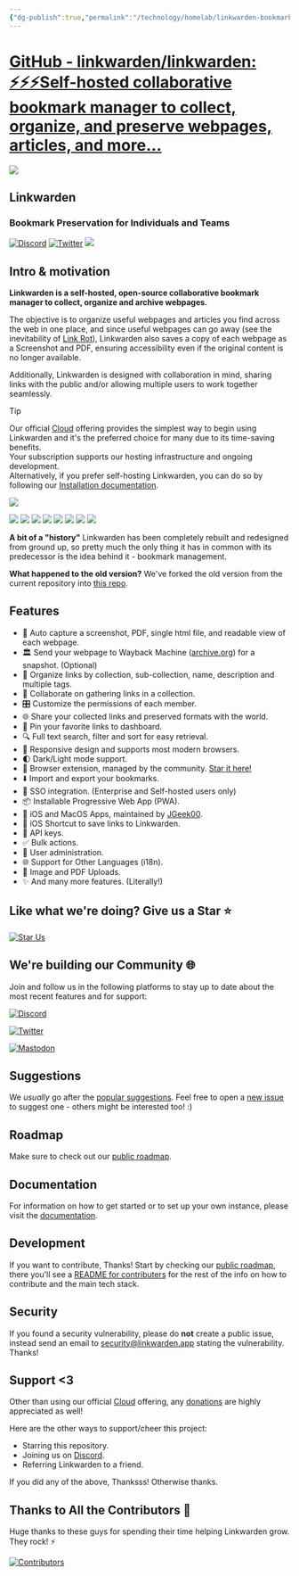 ```yaml
---
{"dg-publish":true,"permalink":"/technology/homelab/linkwarden-bookmark-manager/","tags":["FOSS","tools","ToLearn","homelab"],"created":"2024-10-12 7:34:14 pm","updated":"2024-10-12 7:34:26 pm"}
---
```



# [GitHub - linkwarden/linkwarden: ⚡️⚡️⚡️Self-hosted collaborative bookmark manager to collect, organize, and preserve webpages, articles, and more...](https://github.com/linkwarden/linkwarden?tab=readme-ov-file)

[![](https://github.com/linkwarden/linkwarden/raw/main/assets/logo.png)](https://github.com/linkwarden/linkwarden/blob/main/assets/logo.png)

## Linkwarden

[](https://github.com/linkwarden/linkwarden?tab=readme-ov-file#linkwarden)

### Bookmark Preservation for Individuals and Teams

[](https://github.com/linkwarden/linkwarden?tab=readme-ov-file#bookmark-preservation-for-individuals-and-teams)

[![Discord](https://camo.githubusercontent.com/9f8f7d44439028486e88aa6647d2f4286d47e3379595d8f555e44984c00689bb/68747470733a2f2f696d672e736869656c64732e696f2f646973636f72642f313131373939333132343636393730323136343f6c6f676f3d646973636f7264267374796c653d666c6174)](https://discord.com/invite/CtuYV47nuJ) [![Twitter](https://camo.githubusercontent.com/c6849c33b9553189edde9e628f4282bb9c92b6a0cb3db365a81028755b943a21/68747470733a2f2f696d672e736869656c64732e696f2f747769747465722f666f6c6c6f772f6c696e6b77617264656e)](https://twitter.com/LinkwardenHQ) [![](https://camo.githubusercontent.com/1dea7c221c24430899647002231c3e37e0ded44b9d30c92a876b71401df655cf/68747470733a2f2f696d672e736869656c64732e696f2f62616467652f4861636b65722532304e6577732d3238302d253233464636363030)](https://news.ycombinator.com/item?id=36942308)

## Intro & motivation

[](https://github.com/linkwarden/linkwarden?tab=readme-ov-file#intro--motivation)

**Linkwarden is a self-hosted, open-source collaborative bookmark manager to collect, organize and archive webpages.**

The objective is to organize useful webpages and articles you find across the web in one place, and since useful webpages can go away (see the inevitability of [Link Rot](https://www.howtogeek.com/786227/what-is-link-rot-and-how-does-it-threaten-the-web/)), Linkwarden also saves a copy of each webpage as a Screenshot and PDF, ensuring accessibility even if the original content is no longer available.

Additionally, Linkwarden is designed with collaboration in mind, sharing links with the public and/or allowing multiple users to work together seamlessly.

Tip

Our official [Cloud](https://linkwarden.app/#pricing) offering provides the simplest way to begin using Linkwarden and it's the preferred choice for many due to its time-saving benefits.  
Your subscription supports our hosting infrastructure and ongoing development.  
Alternatively, if you prefer self-hosting Linkwarden, you can do so by following our [Installation documentation](https://docs.linkwarden.app/self-hosting/installation).

[![](https://github.com/linkwarden/linkwarden/raw/main/assets/dashboard.png)](https://github.com/linkwarden/linkwarden/blob/main/assets/dashboard.png)

[![](https://github.com/linkwarden/linkwarden/raw/main/assets/all_links.jpg)](https://github.com/linkwarden/linkwarden/blob/main/assets/all_links.jpg) [![](https://github.com/linkwarden/linkwarden/raw/main/assets/list_view.jpg)](https://github.com/linkwarden/linkwarden/blob/main/assets/list_view.jpg) [![](https://github.com/linkwarden/linkwarden/raw/main/assets/all_collections.jpg)](https://github.com/linkwarden/linkwarden/blob/main/assets/all_collections.jpg) [![](https://github.com/linkwarden/linkwarden/raw/main/assets/manage_team.jpg)](https://github.com/linkwarden/linkwarden/blob/main/assets/manage_team.jpg) [![](https://github.com/linkwarden/linkwarden/raw/main/assets/readable_view.jpg)](https://github.com/linkwarden/linkwarden/blob/main/assets/readable_view.jpg) [![](https://github.com/linkwarden/linkwarden/raw/main/assets/preserved_formats.jpg)](https://github.com/linkwarden/linkwarden/blob/main/assets/preserved_formats.jpg) [![](https://github.com/linkwarden/linkwarden/raw/main/assets/public_page.jpg)](https://github.com/linkwarden/linkwarden/blob/main/assets/public_page.jpg) [![](https://github.com/linkwarden/linkwarden/raw/main/assets/light_dashboard.jpg)](https://github.com/linkwarden/linkwarden/blob/main/assets/light_dashboard.jpg)

**A bit of a "history"** Linkwarden has been completely rebuilt and redesigned from ground up, so pretty much the only thing it has in common with its predecessor is the idea behind it - bookmark management.

**What happened to the old version?** We've forked the old version from the current repository into [this repo](https://github.com/linkwarden/linkwarden-old).

## Features

[](https://github.com/linkwarden/linkwarden?tab=readme-ov-file#features)

-   📸 Auto capture a screenshot, PDF, single html file, and readable view of each webpage.
-   🏛️ Send your webpage to Wayback Machine ([archive.org](https://archive.org/)) for a snapshot. (Optional)
-   📂 Organize links by collection, sub-collection, name, description and multiple tags.
-   👥 Collaborate on gathering links in a collection.
-   🎛️ Customize the permissions of each member.
-   🌐 Share your collected links and preserved formats with the world.
-   📌 Pin your favorite links to dashboard.
-   🔍 Full text search, filter and sort for easy retrieval.
-   📱 Responsive design and supports most modern browsers.
-   🌓 Dark/Light mode support.
-   🧩 Browser extension, managed by the community. [Star it here!](https://github.com/linkwarden/browser-extension)
-   ⬇️ Import and export your bookmarks.
-   🔐 SSO integration. (Enterprise and Self-hosted users only)
-   📦 Installable Progressive Web App (PWA).
-   🍏 iOS and MacOS Apps, maintained by [JGeek00](https://github.com/JGeek00).
-   🍎 iOS Shortcut to save links to Linkwarden.
-   🔑 API keys.
-   ✅ Bulk actions.
-   👥 User administration.
-   🌐 Support for Other Languages (i18n).
-   📁 Image and PDF Uploads.
-   ✨ And many more features. (Literally!)

## Like what we're doing? Give us a Star ⭐

[](https://github.com/linkwarden/linkwarden?tab=readme-ov-file#like-what-were-doing-give-us-a-star-)

[![Star Us](https://raw.githubusercontent.com/linkwarden/linkwarden/main/assets/star_repo.gif)](https://raw.githubusercontent.com/linkwarden/linkwarden/main/assets/star_repo.gif)

## We're building our Community 🌐

[](https://github.com/linkwarden/linkwarden?tab=readme-ov-file#were-building-our-community-)

Join and follow us in the following platforms to stay up to date about the most recent features and for support:

[![Discord](https://camo.githubusercontent.com/9f8f7d44439028486e88aa6647d2f4286d47e3379595d8f555e44984c00689bb/68747470733a2f2f696d672e736869656c64732e696f2f646973636f72642f313131373939333132343636393730323136343f6c6f676f3d646973636f7264267374796c653d666c6174)](https://discord.com/invite/CtuYV47nuJ)

[![Twitter](https://camo.githubusercontent.com/c6849c33b9553189edde9e628f4282bb9c92b6a0cb3db365a81028755b943a21/68747470733a2f2f696d672e736869656c64732e696f2f747769747465722f666f6c6c6f772f6c696e6b77617264656e)](https://twitter.com/LinkwardenHQ)

[![Mastodon](https://camo.githubusercontent.com/2681a3dfede1685017ee29657890799f7ae729661ccacbbd9a60e53495192764/68747470733a2f2f696d672e736869656c64732e696f2f6d6173746f646f6e2f666f6c6c6f772f3131303734383834303233373134333230303f646f6d61696e3d6874747073253341253246253246666f7373746f646f6e2e6f7267)](https://fosstodon.org/@linkwarden)

## Suggestions

[](https://github.com/linkwarden/linkwarden?tab=readme-ov-file#suggestions)

We *usually* go after the [popular suggestions](https://github.com/linkwarden/linkwarden/issues?q=is%3Aissue+is%3Aopen+sort%3Areactions-%2B1-desc). Feel free to open a [new issue](https://github.com/linkwarden/linkwarden/issues/new?assignees=&labels=enhancement&projects=&template=feature_request.md&title=) to suggest one - others might be interested too! :)

## Roadmap

[](https://github.com/linkwarden/linkwarden?tab=readme-ov-file#roadmap)

Make sure to check out our [public roadmap](https://github.com/orgs/linkwarden/projects/1).

## Documentation

[](https://github.com/linkwarden/linkwarden?tab=readme-ov-file#documentation)

For information on how to get started or to set up your own instance, please visit the [documentation](https://docs.linkwarden.app/).

## Development

[](https://github.com/linkwarden/linkwarden?tab=readme-ov-file#development)

If you want to contribute, Thanks! Start by checking our [public roadmap](https://github.com/orgs/linkwarden/projects/1), there you'll see a [README for contributers](https://github.com/orgs/linkwarden/projects/1?pane=issue&itemId=34708277) for the rest of the info on how to contribute and the main tech stack.

## Security

[](https://github.com/linkwarden/linkwarden?tab=readme-ov-file#security)

If you found a security vulnerability, please do **not** create a public issue, instead send an email to [security@linkwarden.app](mailto:security@linkwarden.app) stating the vulnerability. Thanks!

## Support <3

[](https://github.com/linkwarden/linkwarden?tab=readme-ov-file#support-3)

Other than using our official [Cloud](https://linkwarden.app/#pricing) offering, any [donations](https://opencollective.com/linkwarden) are highly appreciated as well!

Here are the other ways to support/cheer this project:

-   Starring this repository.
-   Joining us on [Discord](https://discord.com/invite/CtuYV47nuJ).
-   Referring Linkwarden to a friend.

If you did any of the above, Thanksss! Otherwise thanks.

## Thanks to All the Contributors 💪

[](https://github.com/linkwarden/linkwarden?tab=readme-ov-file#thanks-to-all-the-contributors-)

Huge thanks to these guys for spending their time helping Linkwarden grow. They rock! ⚡️

[![Contributors](https://camo.githubusercontent.com/91a7e31ac165d1888328b669d3c8f913276bbadc47c3aa1b466a13bc9b54de48/68747470733a2f2f636f6e7472696275746f72732d696d672e7765622e6170702f696d6167653f7265706f3d6c696e6b77617264656e2f6c696e6b77617264656e)](https://camo.githubusercontent.com/91a7e31ac165d1888328b669d3c8f913276bbadc47c3aa1b466a13bc9b54de48/68747470733a2f2f636f6e7472696275746f72732d696d672e7765622e6170702f696d6167653f7265706f3d6c696e6b77617264656e2f6c696e6b77617264656e)